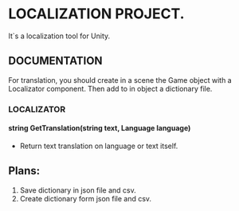 # LOCALIZATION PROJECT.

It`s a localization tool for Unity.  


## DOCUMENTATION

For translation, you should create in a scene the Game object with a Localizator component. Then add to in object a dictionary file. 

### LOCALIZATOR

#### string GetTranslation(string text, Language language)
- Return text translation on language or text itself.

## Plans:
1. Save dictionary in json file and csv.
2. Create dictionary form json file and csv.